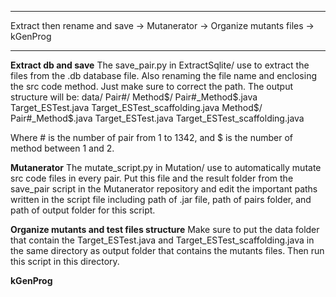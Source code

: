 ************************************************************************************************
Extract then rename and save -> Mutanerator -> Organize mutants files -> kGenProg
************************************************************************************************

**Extract db and save**
The save_pair.py in ExtractSqlite/ use to extract the files from the .db database file.
Also renaming the file name and enclosing the src code method.
Just make sure to correct the path.
The output structure will be:
data/
 Pair#/
  Method$/
   Pair#_Method$.java
   Target_ESTest.java
   Target_ESTest_scaffolding.java
  Method$/
   Pair#_Method$.java
   Target_ESTest.java
   Target_ESTest_scaffolding.java
   
Where # is the number of pair from 1 to 1342, and $ is the number of method between 1 and 2.


**Mutanerator**
The mutate_script.py in Mutation/ use to automatically mutate src code files in every pair. 
Put this file and the result folder from the save_pair script in the Mutanerator repository and edit the important paths written in the script file including path of .jar file, path of pairs folder, and path of output folder for this script.


**Organize mutants and test files structure**
Make sure to put the data folder that contain the Target_ESTest.java and Target_ESTest_scaffolding.java in the same directory as output folder that contains the mutants files. Then run this script in this directory.

**kGenProg**
